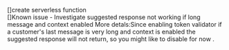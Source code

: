 []create serverless function    
[]Known issue - Investigate suggested response not working if long message and context enabled 
More detals:Since enabling token validator if a customer's last message is very long and context is enabled the suggested response will not return, so you might like to disable for now .